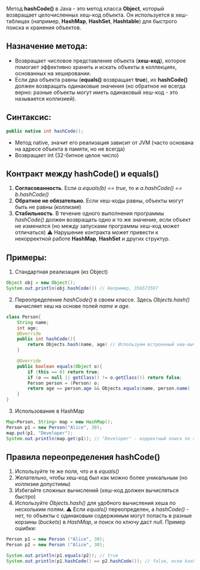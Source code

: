 Метод **hashCode()** в Java - это метод класса **Object**, который возвращает целочисленных хеш-код объекта. Он используется в хеш-таблицах (например, **HashMap**, **HashSet**, **Hashtable**) для быстрого поиска и хранения объектов.
## Назначение метода:
- Возвращает числовое представление объекта (**хеш-код**), которое помогает эффективно хранить и искать объекты в коллекциях, основанных на хешировании.
- Если два объекта равны (**equals()** возвращает **true**), их **hashCode()** должен возвращать одинаковые значения (но обратное не всегда верно: разные объекты могут иметь одинаковый хеш-код - это называется коллизией).
## Синтаксис:
```java
public native int hashCode();
```
- Метод native, значит его реализация зависит от JVM (часто основана на адресе объекта в памяти, но не всегда)
- Возвращает int (32-битное целое число)
## Контракт между hashCode() и equals()
1. **Согласованность**. Если *a.equals(b) == true*, то и *a.hashCode() == b.hashCode()*
2. **Обратное не обязательно**. Если хеш-коды равны, объекты могут быть не равны (*коллизия*)
3. **Стабильность**. В течение одного выполнения программы *hashCode()* должен возвращать одно и то же значение, если объект не изменился (но между запусками программы хеш-код может отличаться)
⚠️ Нарушение контракта может привести к некорректной работе **HashMap**, **HashSet** и других структур.
## Примеры:
1. Стандартная реализация (из Object)
```java
Object obj = new Object();
System.out.println(obj.hashCode()) // Например, 356573597
```
2. Переопределение *hashCode()* в своем классе. Здесь *Objects.hash()* вычисляет хеш на основе полей *name* и *age*.
```java
class Person{
	String name;
	int age;
	@Override
	public int hashCode(){
		return Objects.hash(name, age) // Используем встроенный хеш-вычислитель
	}

	@Override
	public boolean equals(Object o){
		if (this == 0) return true;
		if (o == null || getClass() != o.getClass()) return false;
		Person person = (Person) o;
		return age == person.age && Objects.equals(name, person.name)
	}
}
```
3. Использование в HashMap
```java
Map<Person, String> map = new HashMap();
Person p1 = new Person("Alice", 30);
map.put(p1, "Developer");
System.out.println(map.get(p1)); // "Developer" - корректный поиск по хеш-коду
```
## Правила переопределения hashCode()
1. Используйте те же поля, что и в *equals()*
2. Желательно, чтобы хеш-код был как можно более уникальным (но коллизии допустимы)
3. Избегайте сложных вычислений (хеш-код должен вычисляться быстро)
4. Используйте *Objects.hash()* для удобного вычисления хеша по нескольким полям.
⚠️ Если *equals()* переопределен, а *hashCode()* - нет, то объекты с одинаковым содержимым могут попасть в разные корзины (*buckets*) в *HashMap*, и поиск по ключу даст *null*.
Пример ошибки:
```java
Person p1 = new Person ("Alice", 30);
Person p2 = new Person ("Alice", 30);

System.out.println(p1.equals(p2)); // true
System.out.println(p1.hashCode() == p2.hashCode()); // false, если hashCode() не переопределен
```